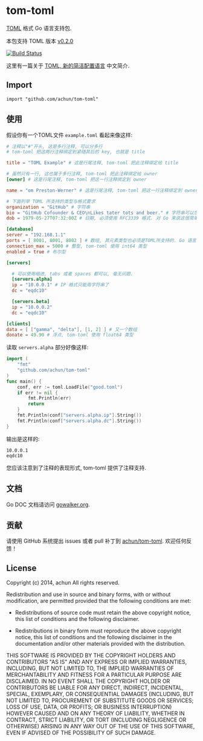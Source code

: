 # tom-toml

[TOML](https://github.com/mojombo/toml) 格式 Go 语言支持包.

本包支持 TOML 版本
[v0.2.0](https://github.com/mojombo/toml/blob/master/versions/toml-v0.2.0.md)

[![Build Status](https://drone.io/github.com/achun/tom-toml/status.png)](https://drone.io/github.com/achun/tom-toml/latest)

这里有一篇关于 [TOML, 新的简洁配置语言](http://hit9.org/post/toml.html) 中文简介.

## Import

    import "github.com/achun/tom-toml"


## 使用

假设你有一个TOML文件 `example.toml` 看起来像这样:

```toml
# 注释以"#"开头, 这是多行注释, 可以分多行
# tom-toml 把这两行注释绑定到紧随其后的 key, 也就是 title

title = "TOML Example" # 这是行尾注释, tom-toml 把此注释绑定给 title

# 虽然只有一行, 这也属于多行注释, tom-toml 把此注释绑定给 owner
[owner] # 这是行尾注释, tom-toml 把这一行注释绑定到 owner

name = "om Preston-Werner" # 这是行尾注释, tom-toml 把这一行注释绑定到 owner.name

# 下面列举 TOML 所支持的类型与格式要求
organization = "GitHub" # 字符串
bio = "GitHub Cofounder & CEO\nLikes tater tots and beer." # 字符串可以包含转义字符
dob = 1979-05-27T07:32:00Z # 日期, 必须使用 RFC3339 格式. 对 Go 来说这很简单.

[database]
server = "192.168.1.1"
ports = [ 8001, 8001, 8002 ] # 数组, 其元素类型也必须是TOML所支持的. Go 语言下类型是 slice
connection_max = 5000 # 整型, tom-toml 使用 int64 类型
enabled = true # 布尔型

[servers]

  # 可以使用缩进, tabs 或者 spaces 都可以, 毫无问题.
  [servers.alpha]
  ip = "10.0.0.1" # IP 格式只能用字符串了
  dc = "eqdc10"

  [servers.beta]
  ip = "10.0.0.2"
  dc = "eqdc10"

[clients]
data = [ ["gamma", "delta"], [1, 2] ] # 又一个数组
donate = 49.90 # 浮点, tom-toml 使用 float64 类型
```

读取 `servers.alpha` 部分好像这样:

```go
import (
    "fmt"
    "github.com/achun/tom-toml"
)
func main() {
    conf, err := toml.LoadFile("good.toml")
    if err != nil {
        fmt.Println(err)
        return
    }
    fmt.Println(conf["servers.alpha.ip"].String())
    fmt.Println(conf["servers.alpha.dc"].String())
}
```

输出是这样的:

```
10.0.0.1
eqdc10
```

您应该注意到了注释的表现形式, tom-toml 提供了注释支持.

## 文档

Go DOC 文档请访问
[gowalker.org](http://gowalker.org/github.com/achun/tom-toml).


## 贡献

请使用 GitHub 系统提出 issues 或者 pull 补丁到
[achun/tom-toml](https://github.com/achun/tom-toml). 欢迎任何反馈！


## License
Copyright (c) 2014, achun
All rights reserved.

Redistribution and use in source and binary forms, with or without modification,
are permitted provided that the following conditions are met:

* Redistributions of source code must retain the above copyright notice, this
  list of conditions and the following disclaimer.

* Redistributions in binary form must reproduce the above copyright notice, this
  list of conditions and the following disclaimer in the documentation and/or
  other materials provided with the distribution.

THIS SOFTWARE IS PROVIDED BY THE COPYRIGHT HOLDERS AND CONTRIBUTORS "AS IS" AND
ANY EXPRESS OR IMPLIED WARRANTIES, INCLUDING, BUT NOT LIMITED TO, THE IMPLIED
WARRANTIES OF MERCHANTABILITY AND FITNESS FOR A PARTICULAR PURPOSE ARE
DISCLAIMED. IN NO EVENT SHALL THE COPYRIGHT HOLDER OR CONTRIBUTORS BE LIABLE FOR
ANY DIRECT, INDIRECT, INCIDENTAL, SPECIAL, EXEMPLARY, OR CONSEQUENTIAL DAMAGES
(INCLUDING, BUT NOT LIMITED TO, PROCUREMENT OF SUBSTITUTE GOODS OR SERVICES;
LOSS OF USE, DATA, OR PROFITS; OR BUSINESS INTERRUPTION) HOWEVER CAUSED AND ON
ANY THEORY OF LIABILITY, WHETHER IN CONTRACT, STRICT LIABILITY, OR TORT
(INCLUDING NEGLIGENCE OR OTHERWISE) ARISING IN ANY WAY OUT OF THE USE OF THIS
SOFTWARE, EVEN IF ADVISED OF THE POSSIBILITY OF SUCH DAMAGE.
